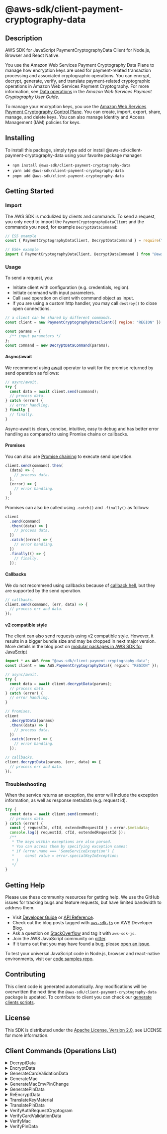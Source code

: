 <!-- generated file, do not edit directly -->

# @aws-sdk/client-payment-cryptography-data

## Description

AWS SDK for JavaScript PaymentCryptographyData Client for Node.js, Browser and React Native.

<p>You use the Amazon Web Services Payment Cryptography Data Plane to manage how encryption keys are used for payment-related transaction processing and associated cryptographic operations. You can encrypt, decrypt, generate, verify, and translate payment-related cryptographic operations in Amazon Web Services Payment Cryptography. For more information, see <a href="https://docs.aws.amazon.com/payment-cryptography/latest/userguide/data-operations.html">Data operations</a> in the <i>Amazon Web Services Payment Cryptography User Guide</i>.</p> <p>To manage your encryption keys, you use the <a href="https://docs.aws.amazon.com/payment-cryptography/latest/APIReference/Welcome.html">Amazon Web Services Payment Cryptography Control Plane</a>. You can create, import, export, share, manage, and delete keys. You can also manage Identity and Access Management (IAM) policies for keys. </p>

## Installing

To install this package, simply type add or install @aws-sdk/client-payment-cryptography-data
using your favorite package manager:

- `npm install @aws-sdk/client-payment-cryptography-data`
- `yarn add @aws-sdk/client-payment-cryptography-data`
- `pnpm add @aws-sdk/client-payment-cryptography-data`

## Getting Started

### Import

The AWS SDK is modulized by clients and commands.
To send a request, you only need to import the `PaymentCryptographyDataClient` and
the commands you need, for example `DecryptDataCommand`:

```js
// ES5 example
const { PaymentCryptographyDataClient, DecryptDataCommand } = require("@aws-sdk/client-payment-cryptography-data");
```

```ts
// ES6+ example
import { PaymentCryptographyDataClient, DecryptDataCommand } from "@aws-sdk/client-payment-cryptography-data";
```

### Usage

To send a request, you:

- Initiate client with configuration (e.g. credentials, region).
- Initiate command with input parameters.
- Call `send` operation on client with command object as input.
- If you are using a custom http handler, you may call `destroy()` to close open connections.

```js
// a client can be shared by different commands.
const client = new PaymentCryptographyDataClient({ region: "REGION" });

const params = {
  /** input parameters */
};
const command = new DecryptDataCommand(params);
```

#### Async/await

We recommend using [await](https://developer.mozilla.org/en-US/docs/Web/JavaScript/Reference/Operators/await)
operator to wait for the promise returned by send operation as follows:

```js
// async/await.
try {
  const data = await client.send(command);
  // process data.
} catch (error) {
  // error handling.
} finally {
  // finally.
}
```

Async-await is clean, concise, intuitive, easy to debug and has better error handling
as compared to using Promise chains or callbacks.

#### Promises

You can also use [Promise chaining](https://developer.mozilla.org/en-US/docs/Web/JavaScript/Guide/Using_promises#chaining)
to execute send operation.

```js
client.send(command).then(
  (data) => {
    // process data.
  },
  (error) => {
    // error handling.
  }
);
```

Promises can also be called using `.catch()` and `.finally()` as follows:

```js
client
  .send(command)
  .then((data) => {
    // process data.
  })
  .catch((error) => {
    // error handling.
  })
  .finally(() => {
    // finally.
  });
```

#### Callbacks

We do not recommend using callbacks because of [callback hell](http://callbackhell.com/),
but they are supported by the send operation.

```js
// callbacks.
client.send(command, (err, data) => {
  // process err and data.
});
```

#### v2 compatible style

The client can also send requests using v2 compatible style.
However, it results in a bigger bundle size and may be dropped in next major version. More details in the blog post
on [modular packages in AWS SDK for JavaScript](https://aws.amazon.com/blogs/developer/modular-packages-in-aws-sdk-for-javascript/)

```ts
import * as AWS from "@aws-sdk/client-payment-cryptography-data";
const client = new AWS.PaymentCryptographyData({ region: "REGION" });

// async/await.
try {
  const data = await client.decryptData(params);
  // process data.
} catch (error) {
  // error handling.
}

// Promises.
client
  .decryptData(params)
  .then((data) => {
    // process data.
  })
  .catch((error) => {
    // error handling.
  });

// callbacks.
client.decryptData(params, (err, data) => {
  // process err and data.
});
```

### Troubleshooting

When the service returns an exception, the error will include the exception information,
as well as response metadata (e.g. request id).

```js
try {
  const data = await client.send(command);
  // process data.
} catch (error) {
  const { requestId, cfId, extendedRequestId } = error.$metadata;
  console.log({ requestId, cfId, extendedRequestId });
  /**
   * The keys within exceptions are also parsed.
   * You can access them by specifying exception names:
   * if (error.name === 'SomeServiceException') {
   *     const value = error.specialKeyInException;
   * }
   */
}
```

## Getting Help

Please use these community resources for getting help.
We use the GitHub issues for tracking bugs and feature requests, but have limited bandwidth to address them.

- Visit [Developer Guide](https://docs.aws.amazon.com/sdk-for-javascript/v3/developer-guide/welcome.html)
  or [API Reference](https://docs.aws.amazon.com/AWSJavaScriptSDK/v3/latest/index.html).
- Check out the blog posts tagged with [`aws-sdk-js`](https://aws.amazon.com/blogs/developer/tag/aws-sdk-js/)
  on AWS Developer Blog.
- Ask a question on [StackOverflow](https://stackoverflow.com/questions/tagged/aws-sdk-js) and tag it with `aws-sdk-js`.
- Join the AWS JavaScript community on [gitter](https://gitter.im/aws/aws-sdk-js-v3).
- If it turns out that you may have found a bug, please [open an issue](https://github.com/aws/aws-sdk-js-v3/issues/new/choose).

To test your universal JavaScript code in Node.js, browser and react-native environments,
visit our [code samples repo](https://github.com/aws-samples/aws-sdk-js-tests).

## Contributing

This client code is generated automatically. Any modifications will be overwritten the next time the `@aws-sdk/client-payment-cryptography-data` package is updated.
To contribute to client you can check our [generate clients scripts](https://github.com/aws/aws-sdk-js-v3/tree/main/scripts/generate-clients).

## License

This SDK is distributed under the
[Apache License, Version 2.0](http://www.apache.org/licenses/LICENSE-2.0),
see LICENSE for more information.

## Client Commands (Operations List)

<details>
<summary>
DecryptData
</summary>

[Command API Reference](https://docs.aws.amazon.com/AWSJavaScriptSDK/v3/latest/client/payment-cryptography-data/command/DecryptDataCommand/) / [Input](https://docs.aws.amazon.com/AWSJavaScriptSDK/v3/latest/Package/-aws-sdk-client-payment-cryptography-data/Interface/DecryptDataCommandInput/) / [Output](https://docs.aws.amazon.com/AWSJavaScriptSDK/v3/latest/Package/-aws-sdk-client-payment-cryptography-data/Interface/DecryptDataCommandOutput/)

</details>
<details>
<summary>
EncryptData
</summary>

[Command API Reference](https://docs.aws.amazon.com/AWSJavaScriptSDK/v3/latest/client/payment-cryptography-data/command/EncryptDataCommand/) / [Input](https://docs.aws.amazon.com/AWSJavaScriptSDK/v3/latest/Package/-aws-sdk-client-payment-cryptography-data/Interface/EncryptDataCommandInput/) / [Output](https://docs.aws.amazon.com/AWSJavaScriptSDK/v3/latest/Package/-aws-sdk-client-payment-cryptography-data/Interface/EncryptDataCommandOutput/)

</details>
<details>
<summary>
GenerateCardValidationData
</summary>

[Command API Reference](https://docs.aws.amazon.com/AWSJavaScriptSDK/v3/latest/client/payment-cryptography-data/command/GenerateCardValidationDataCommand/) / [Input](https://docs.aws.amazon.com/AWSJavaScriptSDK/v3/latest/Package/-aws-sdk-client-payment-cryptography-data/Interface/GenerateCardValidationDataCommandInput/) / [Output](https://docs.aws.amazon.com/AWSJavaScriptSDK/v3/latest/Package/-aws-sdk-client-payment-cryptography-data/Interface/GenerateCardValidationDataCommandOutput/)

</details>
<details>
<summary>
GenerateMac
</summary>

[Command API Reference](https://docs.aws.amazon.com/AWSJavaScriptSDK/v3/latest/client/payment-cryptography-data/command/GenerateMacCommand/) / [Input](https://docs.aws.amazon.com/AWSJavaScriptSDK/v3/latest/Package/-aws-sdk-client-payment-cryptography-data/Interface/GenerateMacCommandInput/) / [Output](https://docs.aws.amazon.com/AWSJavaScriptSDK/v3/latest/Package/-aws-sdk-client-payment-cryptography-data/Interface/GenerateMacCommandOutput/)

</details>
<details>
<summary>
GenerateMacEmvPinChange
</summary>

[Command API Reference](https://docs.aws.amazon.com/AWSJavaScriptSDK/v3/latest/client/payment-cryptography-data/command/GenerateMacEmvPinChangeCommand/) / [Input](https://docs.aws.amazon.com/AWSJavaScriptSDK/v3/latest/Package/-aws-sdk-client-payment-cryptography-data/Interface/GenerateMacEmvPinChangeCommandInput/) / [Output](https://docs.aws.amazon.com/AWSJavaScriptSDK/v3/latest/Package/-aws-sdk-client-payment-cryptography-data/Interface/GenerateMacEmvPinChangeCommandOutput/)

</details>
<details>
<summary>
GeneratePinData
</summary>

[Command API Reference](https://docs.aws.amazon.com/AWSJavaScriptSDK/v3/latest/client/payment-cryptography-data/command/GeneratePinDataCommand/) / [Input](https://docs.aws.amazon.com/AWSJavaScriptSDK/v3/latest/Package/-aws-sdk-client-payment-cryptography-data/Interface/GeneratePinDataCommandInput/) / [Output](https://docs.aws.amazon.com/AWSJavaScriptSDK/v3/latest/Package/-aws-sdk-client-payment-cryptography-data/Interface/GeneratePinDataCommandOutput/)

</details>
<details>
<summary>
ReEncryptData
</summary>

[Command API Reference](https://docs.aws.amazon.com/AWSJavaScriptSDK/v3/latest/client/payment-cryptography-data/command/ReEncryptDataCommand/) / [Input](https://docs.aws.amazon.com/AWSJavaScriptSDK/v3/latest/Package/-aws-sdk-client-payment-cryptography-data/Interface/ReEncryptDataCommandInput/) / [Output](https://docs.aws.amazon.com/AWSJavaScriptSDK/v3/latest/Package/-aws-sdk-client-payment-cryptography-data/Interface/ReEncryptDataCommandOutput/)

</details>
<details>
<summary>
TranslateKeyMaterial
</summary>

[Command API Reference](https://docs.aws.amazon.com/AWSJavaScriptSDK/v3/latest/client/payment-cryptography-data/command/TranslateKeyMaterialCommand/) / [Input](https://docs.aws.amazon.com/AWSJavaScriptSDK/v3/latest/Package/-aws-sdk-client-payment-cryptography-data/Interface/TranslateKeyMaterialCommandInput/) / [Output](https://docs.aws.amazon.com/AWSJavaScriptSDK/v3/latest/Package/-aws-sdk-client-payment-cryptography-data/Interface/TranslateKeyMaterialCommandOutput/)

</details>
<details>
<summary>
TranslatePinData
</summary>

[Command API Reference](https://docs.aws.amazon.com/AWSJavaScriptSDK/v3/latest/client/payment-cryptography-data/command/TranslatePinDataCommand/) / [Input](https://docs.aws.amazon.com/AWSJavaScriptSDK/v3/latest/Package/-aws-sdk-client-payment-cryptography-data/Interface/TranslatePinDataCommandInput/) / [Output](https://docs.aws.amazon.com/AWSJavaScriptSDK/v3/latest/Package/-aws-sdk-client-payment-cryptography-data/Interface/TranslatePinDataCommandOutput/)

</details>
<details>
<summary>
VerifyAuthRequestCryptogram
</summary>

[Command API Reference](https://docs.aws.amazon.com/AWSJavaScriptSDK/v3/latest/client/payment-cryptography-data/command/VerifyAuthRequestCryptogramCommand/) / [Input](https://docs.aws.amazon.com/AWSJavaScriptSDK/v3/latest/Package/-aws-sdk-client-payment-cryptography-data/Interface/VerifyAuthRequestCryptogramCommandInput/) / [Output](https://docs.aws.amazon.com/AWSJavaScriptSDK/v3/latest/Package/-aws-sdk-client-payment-cryptography-data/Interface/VerifyAuthRequestCryptogramCommandOutput/)

</details>
<details>
<summary>
VerifyCardValidationData
</summary>

[Command API Reference](https://docs.aws.amazon.com/AWSJavaScriptSDK/v3/latest/client/payment-cryptography-data/command/VerifyCardValidationDataCommand/) / [Input](https://docs.aws.amazon.com/AWSJavaScriptSDK/v3/latest/Package/-aws-sdk-client-payment-cryptography-data/Interface/VerifyCardValidationDataCommandInput/) / [Output](https://docs.aws.amazon.com/AWSJavaScriptSDK/v3/latest/Package/-aws-sdk-client-payment-cryptography-data/Interface/VerifyCardValidationDataCommandOutput/)

</details>
<details>
<summary>
VerifyMac
</summary>

[Command API Reference](https://docs.aws.amazon.com/AWSJavaScriptSDK/v3/latest/client/payment-cryptography-data/command/VerifyMacCommand/) / [Input](https://docs.aws.amazon.com/AWSJavaScriptSDK/v3/latest/Package/-aws-sdk-client-payment-cryptography-data/Interface/VerifyMacCommandInput/) / [Output](https://docs.aws.amazon.com/AWSJavaScriptSDK/v3/latest/Package/-aws-sdk-client-payment-cryptography-data/Interface/VerifyMacCommandOutput/)

</details>
<details>
<summary>
VerifyPinData
</summary>

[Command API Reference](https://docs.aws.amazon.com/AWSJavaScriptSDK/v3/latest/client/payment-cryptography-data/command/VerifyPinDataCommand/) / [Input](https://docs.aws.amazon.com/AWSJavaScriptSDK/v3/latest/Package/-aws-sdk-client-payment-cryptography-data/Interface/VerifyPinDataCommandInput/) / [Output](https://docs.aws.amazon.com/AWSJavaScriptSDK/v3/latest/Package/-aws-sdk-client-payment-cryptography-data/Interface/VerifyPinDataCommandOutput/)

</details>
